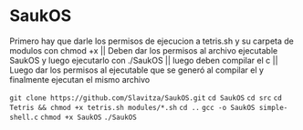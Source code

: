 # SaukOS
Primero hay que darle los permisos de ejecucion a tetris.sh y su carpeta de modulos con chmod +x
|| Deben dar los permisos al archivo ejecutable SaukOS y luego ejecutarlo con ./SaukOS
|| luego deben compilar el c
|| Luego dar los permisos al ejecutable que se generó al compilar el y finalmente ejecutan el mismo archivo


```git clone https://github.com/Slavitza/SaukOS.git```
```cd SaukOS```
```cd src```
```cd Tetris && chmod +x tetris.sh modules/*.sh```
```cd ..```
```gcc -o SaukOS simple-shell.c```
```chmod +x SaukOS```
```./SaukOS```

